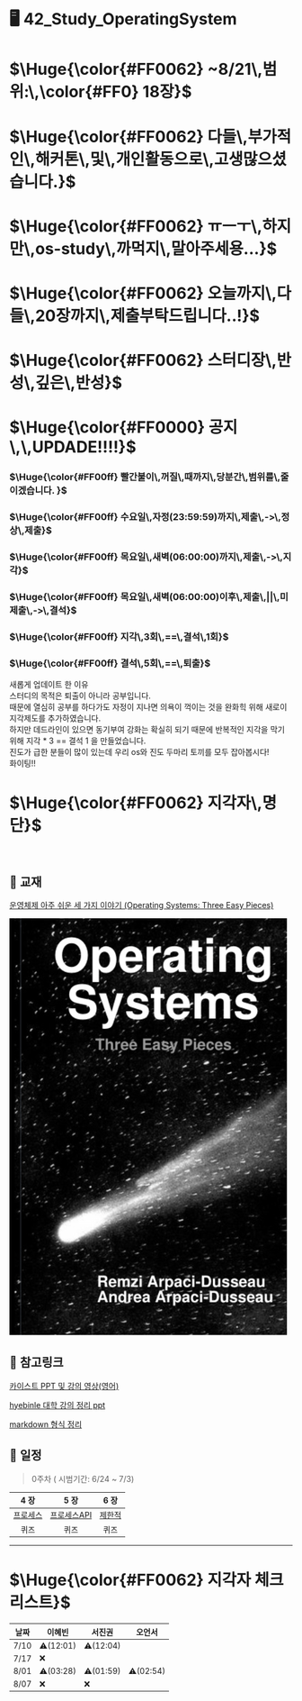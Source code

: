# 🖥️ 42_Study_OperatingSystem

<h1>$\Huge{\color{#FF0062} ~8/21\,범위:\,\color{#FF0} 18장}$</h1>

<h1>$\Huge{\color{#FF0062} 다들\,부가적인\,해커톤\,및\,개인활동으로\,고생많으셨습니다.}$</h1>
<h1>$\Huge{\color{#FF0062} ㅠㅡㅜ\,하지만\,os-study\,까먹지\,말아주세용...}$</h1>
<h1>$\Huge{\color{#FF0062} 오늘까지\,다들\,20장까지\,제출부탁드립니다..!}$</h1>
<h1>$\Huge{\color{#FF0062} 스터디장\,반성\,깊은\,반성}$</h1>



<h1>$\Huge{\color{#FF0000} 공지\,\,UPDADE!!!!}$</h1>
<h3>$\Huge{\color{#FF00ff} 빨간불이\,꺼질\,때까지\,당분간\,범위를\,줄이겠습니다. }$</h3>
<h3>$\Huge{\color{#FF00ff} 수요일\,자정(23:59:59)까지\,제출\,->\,정상\,제출}$</h3>
<h3>$\Huge{\color{#FF00ff} 목요일\,새벽(06:00:00)까지\,제출\,->\,지각}$</h3>
<h3>$\Huge{\color{#FF00ff} 목요일\,새벽(06:00:00)이후\,제출\,||\,미제출\,->\,결석}$</h3>
<h3>$\Huge{\color{#FF00ff} 지각\,3회\,==\,결석\,1회}$</h3>
<h3>$\Huge{\color{#FF00ff} 결석\,5회\,==\,퇴출}$</h3>
<p> 새롭게 업데이트 한 이유 </br>
스터디의 목적은 퇴출이 아니라 공부입니다. </br>
때문에 열심히 공부를 하다가도 자정이 지나면 의욕이 꺽이는 것을 완화힉 위해 새로이 지각제도를 추가하였습니다. </br>
하지만 데드라인이 있으면 동기부여 강화는 확실히 되기 때문에 반복적인 지각을 막기 위해 지각 * 3 == 결석 1 을 만들었습니다. </br>
진도가 급한 분들이 많이 있는데 우리 os와 진도 두마리 토끼를 모두 잡아봅시다! </br>
화이팅!!
</p>




<h1>$\Huge{\color{#FF0062} 지각자\,명단}$</h1>
<!-- <h1>$\Huge{\color{#FF0000} 서진권(01:59)\,\color{#FFFF00}이혜빈(03:28)\,\color{#00FF00}오언서(02:54)}$</h1> -->



<br/>



 
## 📖 교재
[운영체제 아주 쉬운 세 가지 이야기 (Operating Systems: Three Easy Pieces)](https://github.com/remzi-arpacidusseau/ostep-translations/blob/master/korean/README.md)

![Screenshot of OSTEP_BOOK](scrs/OSTEP_img.png)

## 🔖 참고링크
[카이스트 PPT 및 강의 영상(영어)](https://oslab.kaist.ac.kr/ostepslides/)

[hyebinle 대학 강의 정리 ppt](https://drive.google.com/drive/folders/1vT34g2l9i_noHckwYwRc2xOWAeEPn56j?usp=share_link)

[markdown 형식 정리](https://docs.github.com/ko/get-started/writing-on-github/getting-started-with-writing-and-formatting-on-github/basic-writing-and-formatting-syntax)

## 📆 일정
> 0주차 ( 시범기간: 6/24 ~ 7/3)



| **4 장** | **5 장** | **6 장** |
|:---------:|:-------:|:--------:|
|   [프로세스][r프로세스]  |   [프로세스API][r프로세스API]  |   [제한적][r제한적]  |
|   퀴즈  |   퀴즈  |   퀴즈  |


[r프로세스]: docs/04_프로세스_개념
[r프로세스API]: docs/05_프로세스_API
[r제한적]: docs/06_제한적_직접_실행

---
<h1>$\Huge{\color{#FF0062} 지각자 체크 리스트}$</h1>

날짜|이혜빈|서진권|오언서|
---|---|---|---
7/10| ⚠️(12:01) | ⚠️(12:04)|
7/17| ❌| |
8/01|⚠️(03:28)|⚠️(01:59)|⚠️(02:54)|
8/07|❌|❌



